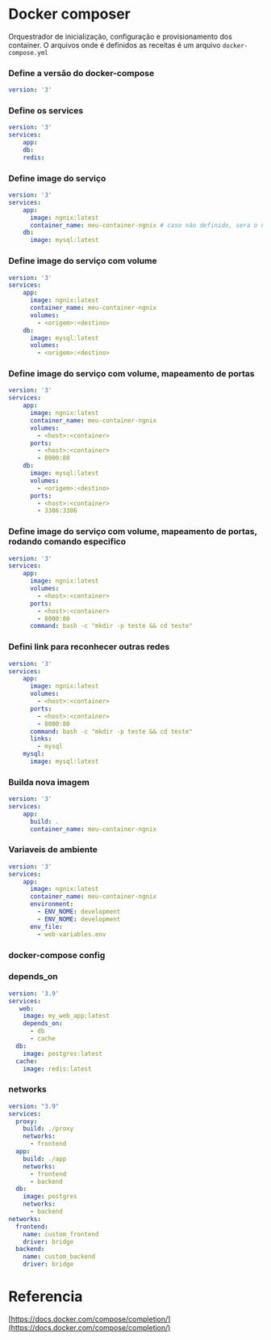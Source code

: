 # Docker composer

Orquestrador de inicialização, configuração e provisionamento dos container.
O arquivos onde é definidos as receitas é um arquivo ``docker-compose.yml``

### Define a versão do docker-compose

```yml
version: '3'
```

### Define os services
```yml
version: '3'
services:
    app:
    db:
    redis:
```

### Define image do serviço
```yml
version: '3'
services:
    app:
      image: ngnix:latest
      container_name: meu-container-ngnix # caso não definido, sera o nome do diretorio concatenado com serviço
    db:
      image: mysql:latest
```

### Define image do serviço com volume
```yml
version: '3'
services:
    app:
      image: ngnix:latest
      container_name: meu-container-ngnix
      volumes:
        - <origem>:<destino>
    db:
      image: mysql:latest
      volumes:
        - <origem>:<destino>
```

### Define image do serviço com volume, mapeamento de portas
```yml
version: '3'
services:
    app:
      image: ngnix:latest
      container_name: meu-container-ngnix
      volumes:
        - <host>:<container>
      ports:
        - <host>:<container>
        - 8000:80
    db:
      image: mysql:latest
      volumes:
        - <origem>:<destino>
      ports:
        - <host>:<container>
        - 3306:3306
```

### Define image do serviço com volume, mapeamento de portas, rodando comando especifico
```yml
version: '3'
services:
    app:
      image: ngnix:latest
      volumes:
        - <host>:<container>
      ports:
        - <host>:<container>
        - 8000:80
      command: bash -c "mkdir -p teste && cd teste"
```

### Defini link para reconhecer outras redes
```yml
version: '3'
services:
    app:
      image: ngnix:latest
      volumes:
        - <host>:<container>
      ports:
        - <host>:<container>
        - 8000:80
      command: bash -c "mkdir -p teste && cd teste"
      links:
        - mysql
    mysql:
      image: mysql:latest
```

### Builda nova imagem
```yml
version: '3'
services:
    app:
      build: .
      container_name: meu-container-ngnix
```

### Variaveis de ambiente
```yml
version: '3'
services:
    app:
      image: ngnix:latest
      container_name: meu-container-ngnix
      environment:
        - ENV_NOME: development
        - ENV_NOME: development
      env_file:
        - web-variables.env
```

### docker-compose config


### depends_on
```yml
version: '3.9'
services:
   web:
    image: my_web_app:latest
    depends_on:
      - db
      - cache
  db:
    image: postgres:latest
  cache:
    image: redis:latest
```

### networks
```yml
version: "3.9"
services:
  proxy:
    build: ./proxy
    networks:
      - frontend
  app:
    build: ./app
    networks:
      - frontend
      - backend
  db:
    image: postgres
    networks:
      - backend
networks:
  frontend:
    name: custom_frontend
    driver: bridge
  backend:
    name: custom_backend
    driver: bridge
```

# Referencia

[https://docs.docker.com/compose/completion/](https://docs.docker.com/compose/completion/)
